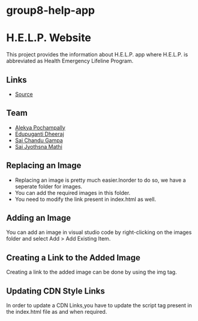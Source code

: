 # group8-help-app
# H.E.L.P. Website
This project provides the information about H.E.L.P. app where H.E.L.P. is abbreviated as Health Emergency Lifeline Program.

## Links
- [Source]()

## Team
- [Alekya Pochampally](https://github.com/AlekyaPochampally/)
- [Edupuganti Dheeraj](https://github.com/Dheeraj0327)
- [Sai Chandu Gampa](https://github.com/saichandugampa)
- [Sai Jyothsna Mathi](https://github.com/jyothsna5268/)



## Replacing an Image
- Replacing an image is pretty much easier.Inorder to do so, we have a seperate folder for images. 
- You can add the required images in this folder.
- You need to modify the link present in index.html as well.

## Adding an Image 
You can add an image in visual studio code by right-clicking on the images folder and select Add > Add Existing Item.

## Creating a Link to the Added Image
Creating a link to the added image can be done by using the img tag.

## Updating CDN Style Links
In order to update a CDN Links,you have to update the script tag present in the index.html file as and when required.
